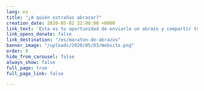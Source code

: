 ```yaml
---
lang: es
title: "¿A quién extrañas abrazar?"
creation_date: 2020-05-02 22:00:00 +0000
link_text: 'Esta es tu oportunidad de enviarle un abrazo y compartir tu amor. #MaratonDeAbrazos #AbrazaUnNinoDelHogar'
link_opens_donate: false
link_destination: "/es/maraton-de-abrazos"
banner_image: "/uploads/2020/05/03/Website.png"
order: 0
hide_from_carousel: false
always_show: false
full_page: true
full_page_link: false

---
```


